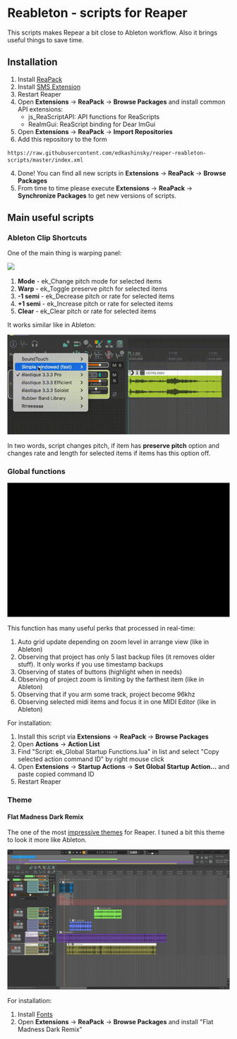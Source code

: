 # Reableton - scripts for Reaper

This scripts makes Repear a bit close to Ableton workflow. Also it brings useful things to save time.

## Installation

1. Install [ReaPack](https://reapack.com)
2. Install [SMS Extension](https://sws-extension.org)
3. Restart Reaper
4. Open **Extensions** -> **ReaPack** -> **Browse Packages** and install common API extensions: 
   - js_ReaScriptAPI: API functions for ReaScripts
   - ReaImGui: ReaScript binding for Dear ImGui
5. Open **Extensions** -> **ReaPack** -> **Import Repositories**
6. Add this repository to the form
```
https://raw.githubusercontent.com/edkashinsky/reaper-reableton-scripts/master/index.xml
```
4. Done! You can find all new scripts in **Extensions** -> **ReaPack** -> **Browse Packages**
5. From time to time please execute **Extensions** -> **ReaPack** -> **Synchronize Packages** to get new versions of scripts.

## Main useful scripts

### Ableton Clip Shortcuts

One of the main thing is warping panel:  

<img src="https://cdn.discordapp.com/attachments/275712116315521035/922133416856678510/preview.png" width="450" />

1. **Mode** - ek_Change pitch mode for selected items
2. **Warp** - ek_Toggle preserve pitch for selected items
3. **-1 semi** - ek_Decrease pitch or rate for selected items
4. **+1 semi** - ek_Increase pitch or rate for selected items
5. **Clear** - ek_Clear pitch or rate for selected items

It works similar like in Ableton:

![Ableton Clip Shortcuts](/Assets/images/ableton_clip_shortcuts_demo.gif)

In two words, script changes pitch, if item has **preserve pitch** option and changes rate and length for selected items if items has this option off.

### Global functions

![Global Functions preview](/Assets/images/auto_grid_preview.gif)

This function has many useful perks that processed in real-time:

1. Auto grid update depending on zoom level in arrange view (like in Ableton)
2. Observing that project has only 5 last backup files (it removes older stuff). It only works if you use timestamp backups 
3. Observing of states of buttons (highlight when in needs)
4. Observing of project zoom is limiting by the farthest item (like in Ableton)
5. Observing that if you arm some track, project become 96khz
6. Observing selected midi items and focus it in one MIDI Editor (like in Ableton)

For installation:
1. Install this script via **Extensions** -> **ReaPack** -> **Browse Packages**
2. Open **Actions** -> **Action List**
3. Find "Script: ek_Global Startup Functions.lua" in list and select "Copy selected action command ID" by right mouse click
4. Open **Extensions** -> **Startup Actions** -> **Set Global Startup Action...** and paste copied command ID
5. Restart Reaper

### Theme

#### Flat Madness Dark Remix

The one of the most [impressive themes](https://forum.cockos.com/showthread.php?t=247086) for Reaper. I tuned a bit this theme to look it more like Ableton.

![Theme Preview](/Assets/images/theme_preview.png)

For installation:
1. Install [Fonts](/Assets/fonts/theme-fonts.zip?raw=true)
2. Open **Extensions** -> **ReaPack** -> **Browse Packages** and install "Flat Madness Dark Remix"

